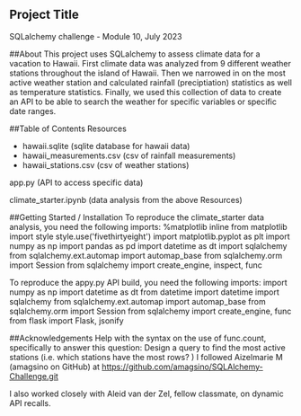## Project Title 
SQLalchemy challenge - Module 10, July 2023

##About
This project uses SQLalchemy to assess climate data for a vacation to Hawaii. First climate data was analyzed from 9 different weather stations throughout the island of Hawaii. Then we narrowed in on the most active weather station and calculated rainfall (preciptiation) statistics as well as temperature statistics. Finally, we used this collection of data to create an API to be able to search the weather for specific variables or specific date ranges. 

##Table of Contents
Resources
- hawaii.sqlite (sqlite database for hawaii data)
- hawaii_measurements.csv (csv of rainfall measurements)
- hawaii_stations.csv (csv of weather stations)

app.py (API to access specific data)

climate_starter.ipynb (data analysis from the above Resources)

##Getting Started / Installation
To reproduce the climate_starter data analysis, you need the following imports:
%matplotlib inline
from matplotlib import style
style.use('fivethirtyeight')
import matplotlib.pyplot as plt
import numpy as np
import pandas as pd
import datetime as dt
import sqlalchemy
from sqlalchemy.ext.automap import automap_base
from sqlalchemy.orm import Session
from sqlalchemy import create_engine, inspect, func

To reproduce the appy.py API build, you need the following imports:
import numpy as np
import datetime as dt
from datetime import datetime
import sqlalchemy
from sqlalchemy.ext.automap import automap_base
from sqlalchemy.orm import Session
from sqlalchemy import create_engine, func
from flask import Flask, jsonify

##Acknowledgements
Help with the syntax on the use of func.count, specifically to answer this question: Design a query to find the most active stations (i.e. which stations have the most rows? ) 
I followed Aizelmarie M (amagsino on GitHub) at https://github.com/amagsino/SQLAlchemy-Challenge.git

I also worked closely with Aleid van der Zel, fellow classmate, on dynamic API recalls.
